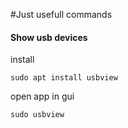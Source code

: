 #Just usefull commands
#### Show usb devices
install
```
sudo apt install usbview
```
open app in gui
```
sudo usbview
```
